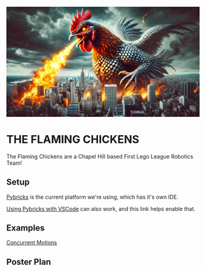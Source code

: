 ![a kaiju chicken eats the world](./chicken.webp)

# THE FLAMING CHICKENS
The Flaming Chickens are a Chapel Hill based First Lego League Robotics Team!

## Setup
[Pybricks]() is the current platform we're using, which has it's own IDE. 

[Using Pybricks with VSCode](https://pybricks.com/project/pybricks-other-editors/) can also work, and this link helps enable that.

## Examples
[Concurrent Motions](./ConcurrentMotions.py)


## Poster Plan






